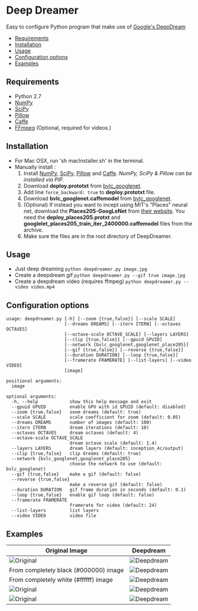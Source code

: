 # Deep Dreamer
Easy to configure Python program that make use of [Google's DeepDream](https://github.com/google/deepdream/)

* [Requirements](#requirements)
* [Installation](#installation)
* [Usage](#usage)
* [Configuration options](#configuration-options)
* [Examples](#examples)

## Requirements
* Python 2.7
* [NumPy](https://pypi.python.org/pypi/numpy)
* [SciPy](https://pypi.python.org/pypi/scipy/)
* [Pillow](https://pypi.python.org/pypi/Pillow/)
* [Caffe](http://caffe.berkeleyvision.org/)
* [FFmpeg](https://www.ffmpeg.org/) (Optional, required for videos.)

## Installation
* For Mac OSX, run 'sh macInstaller.sh' in the terminal.
* Manually install :
    1. Install [NumPy](https://pypi.python.org/pypi/numpy), [SciPy](https://pypi.python.org/pypi/scipy/), [Pillow](https://pypi.python.org/pypi/Pillow/) and [Caffe](http://caffe.berkeleyvision.org/). *NumPy, SciPy & Pillow can be installed via PIP.*
    2. Download **deploy.prototxt** from [bvlc_googlenet](https://github.com/BVLC/caffe/tree/master/models/bvlc_googlenet).
    3. Add line `force_backward: true` to **deploy.prototxt** file.
    4. Download **bvlc_googlenet.caffemodel** from [bvlc_googlenet](https://github.com/BVLC/caffe/tree/master/models/bvlc_googlenet).
    5. (Optional) If instead you want to incept using MIT's "Places" neural net, download the **Places205-GoogLeNet** from [their website](http://places.csail.mit.edu/downloadCNN.html). You need the **deploy_places205.protxt** and **googlelet_places205_train_iter_2400000.caffemodel** files from the archive.
    6. Make sure the files are in the root directory of DeepDreamer.

## Usage
* Just deep dreaming
`python deepdreamer.py image.jpg`
* Create a deepdream gif
`python deepdreamer.py --gif true image.jpg`
* Create a deepdream video (requires ffmpeg)
`python deepdreamer.py --video video.mp4`

## Configuration options
```
usage: deepdreamer.py [-h] [--zoom {true,false}] [--scale SCALE]
                      [--dreams DREAMS] [--itern ITERN] [--octaves OCTAVES]
                      [--octave-scale OCTAVE_SCALE] [--layers LAYERS]
                      [--clip {true,false}] [--gpuid GPUID]
                      [--network {bvlc_googlenet,googlenet_place205}]
                      [--gif {true,false}] [--reverse {true,false}]
                      [--duration DURATION] [--loop {true,false}]
                      [--framerate FRAMERATE] [--list-layers] [--video VIDEO]
                      [image]

positional arguments:
  image

optional arguments:
  -h, --help            show this help message and exit
  --gpuid GPUID         enable GPU with id GPUID (default: disabled)
  --zoom {true,false}   zoom dreams (default: true)
  --scale SCALE         scale coefficient for zoom (default: 0.05)
  --dreams DREAMS       number of images (default: 100)
  --itern ITERN         dream iterations (default: 10)
  --octaves OCTAVES     dream octaves (default: 4)
  --octave-scale OCTAVE_SCALE
                        dream octave scale (default: 1.4)
  --layers LAYERS       dream layers (default: inception_4c/output)
  --clip {true,false}   clip dreams (default: true)
  --network {bvlc_googlenet,googlenet_place205}
                        choose the network to use (default: bvlc_googlenet)
  --gif {true,false}    make a gif (default: false)
  --reverse {true,false}
                        make a reverse gif (default: false)
  --duration DURATION   gif frame duration in seconds (default: 0.1)
  --loop {true,false}   enable gif loop (default: false)
  --framerate FRAMERATE
                        framerate for video (default: 24)
  --list-layers         list layers
  --video VIDEO         video file
```

## Examples
Original Image|Deepdream
--------|---------
![Original](https://farm8.staticflickr.com/7233/7167040599_cf7c835c77_z_d.jpg)|![Deepdream](http://i.imgur.com/Auikelk.jpg)
From completely black (#000000) image|![Deepdream](http://i.imgur.com/Ox1B8wf.gif)
From completely white (#ffffff) image|![Deepdream](http://i.imgur.com/llUZ7Ll.gif)
![Original](https://farm9.staticflickr.com/8084/8361122341_183dd4a7e3_z_d.jpg)|![Deepdream](http://i.imgur.com/1YpPJVK.jpg)
![Original](https://farm8.staticflickr.com/7016/6736252139_e979e45b8c_z_d.jpg)|![Deepdream](http://i.imgur.com/E8cO7zk.jpg)
